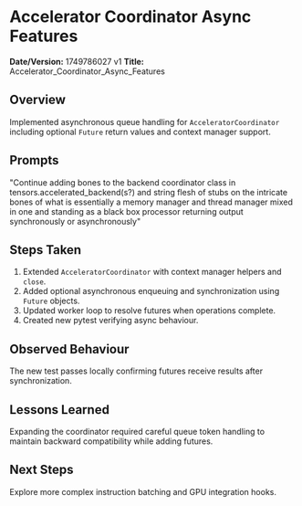 # Accelerator Coordinator Async Features

**Date/Version:** 1749786027 v1
**Title:** Accelerator_Coordinator_Async_Features

## Overview
Implemented asynchronous queue handling for `AcceleratorCoordinator` including optional `Future` return values and context manager support.

## Prompts
"Continue adding bones to the backend coordinator class in tensors.accelerated_backend(s?) and string flesh of stubs on the intricate bones of what is essentially a memory manager and thread manager mixed in one and standing as a black box processor returning output synchronously or asynchronously"

## Steps Taken
1. Extended `AcceleratorCoordinator` with context manager helpers and `close`.
2. Added optional asynchronous enqueuing and synchronization using `Future` objects.
3. Updated worker loop to resolve futures when operations complete.
4. Created new pytest verifying async behaviour.

## Observed Behaviour
The new test passes locally confirming futures receive results after synchronization.

## Lessons Learned
Expanding the coordinator required careful queue token handling to maintain backward compatibility while adding futures.

## Next Steps
Explore more complex instruction batching and GPU integration hooks.
